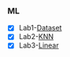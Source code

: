 ### ML

- [X] Lab1-[Dataset](https://github.com/AWL1337/ML/tree/Dataset)
- [X] Lab2-[KNN](https://github.com/AWL1337/ML/tree/KNN)
- [X] Lab3-[Linear](https://github.com/AWL1337/ML/tree/Linear)